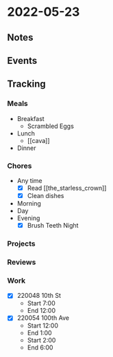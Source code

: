 # 2022-05-23
## Notes

## Events

## Tracking
### Meals
- Breakfast
	- Scrambled Eggs
- Lunch
	- [[cava]]
- Dinner

### Chores
- Any time
	- [x] Read [[the_starless_crown]]
	- [x] Clean dishes
- Morning
- Day
- Evening
	- [x] Brush Teeth Night

### Projects

### Reviews

### Work
- [x] 220048 10th St
	- Start 7:00
	- End 12:00
- [x] 220054 100th Ave
	- Start 12:00
	- End 1:00
	- Start 2:00
	- End 6:00
